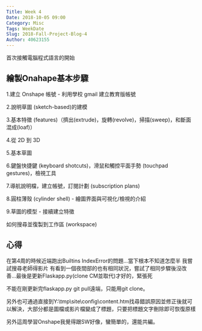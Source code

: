 ```yaml
---
Title: Week 4 
Date: 2018-10-05 09:00
Category: Misc
Tags: WeekDate
Slug: 2018-Fall-Project-Blog-4
Author: 40623155
---
```


首次接觸電腦程式語言的開始

<!-- PELICAN_END_SUMMARY -->

繪製Onahape基本步驟
----

1.建立 Onshape 帳號 - 利用學校 gmail 建立教育版帳號

2.說明草圖 (sketch-based)的建模

3.基本特徵 (features)（擠出(extrude)，旋轉(revolve)，掃描(sweep)，和斷面混成(loaf)）

4.從 2D 到 3D

5.基本草圖

6.鍵盤快捷鍵 (keyboard shotcuts)，滑鼠和觸控平面手勢 (touchpad gestures)，檢視工具

7.導航說明檔，建立帳號，訂閱計劃 (subscription plans)

8.圓柱薄殼 (cylinder shell) - 繪圖界面與可視化/檢視的介紹

9.草圖的模型 - 接續建立特徵

如何搜尋並復製到工作區 (workspace)


心得
----

在第4周的時候近端跑出Builtins IndexError的問題...當下根本不知道怎麼半 我嘗試搜尋老師得影片 有看到一個夜間部的也有相同狀況，嘗試了相同步驟後沒改善...最後是更新Flaskapp.py(clone CM並取代)才好的，緊張死

不能在剛更新完flaskapp.py git pull遠端，只能用git clone。

另外也可通過直接到Y:\tmp\site\config\content.htm找尋錯誤原因並修正後就可以解決，大部分都是圖檔或影片檔變成了標題，只要把標題文字刪除即可恢復原樣

另外這周學習Onshape我覺得跟SW好像，蠻簡單的，還能共編。

